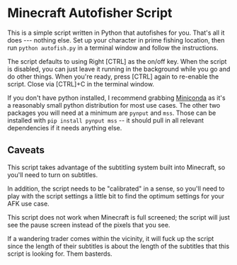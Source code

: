 # Minecraft Autofisher Script

This is a simple script written in Python that autofishes for you. That's all 
it does --- nothing else. Set up your character in prime fishing location, then 
run `python autofish.py` in a terminal window and follow the instructions.

The script defaults to using Right [CTRL] as the on/off key. When the script is 
disabled, you can just leave it running in the background while you go and do 
other things. When you're ready, press [CTRL] again to re-enable the script.
Close via [CTRL]+C in the terminal window.

If you don't have python installed, I recommend grabbing 
[Miniconda](https://docs.conda.io/projects/miniconda/en/latest/) as it's a 
reasonably small python distribution for most use cases. The other two packages 
you will need at a minimum are `pynput` and `mss`. Those can be installed with 
`pip install pynput mss` -- it should pull in all relevant dependencies if it 
needs anything else.

## Caveats

This script takes advantage of the subtitling system built into Minecraft, so 
you'll need to turn on subtitles.

In addition, the script needs to be "calibrated" in a sense, so you'll need to 
play with the script settings a little bit to find the optimum settings for your 
AFK use case. 

This script does not work when Minecraft is full screened; the script will just 
see the pause screen instead of the pixels that you see.

If a wandering trader comes within the vicinity, it will fuck up the script since 
the length of their subtitles is about the length of the subtitles that this 
script is looking for. Them basterds.
